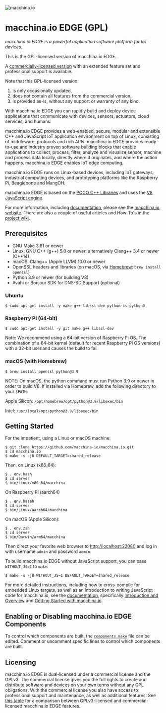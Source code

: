 ![macchina.io][logo]

# macchina.io EDGE (GPL)

*macchina.io EDGE is a powerful application software platform for IoT devices.*

This is the GPL-licensed version of macchina.io EDGE.

A [commercially-licensed version](https://macchina.io/edge.html) with an extended feature 
set and professional support is available.

Note that this GPL-licensed version:

  1. is only occasionally updated,
  2. does not contain all features from the commercial version,
  3. is provided as-is, without any support or warranty of any kind.

With macchina.io EDGE you can rapidly build and deploy device applications that communicate with devices, sensors, actuators, cloud services, and humans.

macchina.io EDGE provides a web-enabled, secure, modular and extensible C++ and JavaScript IoT application environment on top of Linux, consisting of middleware, protocols and rich APIs.
macchina.io EDGE provides ready-to-use and industry proven software building blocks that enable applications to collect, process, filter, analyze and visualize sensor, machine and process data locally, directly where it originates, and where the action happens.
macchina.io EDGE enables IoT edge computing.

macchina.io EDGE runs on Linux-based devices, including IoT gateways, industrial computing devices, and prototyping platforms like the Raspberry Pi, Beaglebone and MangOH.

macchina.io EDGE is based on the [POCO C++ Libraries](https://pocoproject.org) and
uses the [V8 JavaScript engine](https://v8.dev).

For more information, including [documentation](https://docs.macchina.io/), please see the
[macchina.io website](https://macchina.io). There are also a couple of useful articles and How-To's in the
[project wiki](https://github.com/macchina-io/macchina.io/wiki).


## Prerequisites

  - GNU Make 3.81 or newer
  - Linux: GNU C++ (g++) 5.0 or newer; alternatively Clang++ 3.4 or newer (C++14)
  - macOS: Clang++ (Apple LLVM) 10.0 or newer
  - OpenSSL headers and libraries (on macOS, via [Homebrew](http://brew.sh): `brew install openssl`)
  - Python 3.9 or newer (for building V8)
  - Avahi or Bonjour SDK for DNS-SD Support (optional)

### Ubuntu

```
$ sudo apt-get install -y make g++ libssl-dev python-is-python3
```

### Raspberry Pi (64-bit)

```
$ sudo apt-get install -y git make g++ libssl-dev 
```

Note: We recommend using a 64-bit version of Raspberry Pi OS.
The combination of a 64-bit kernel (default for recent Raspberry Pi OS versions)
with a 32-bit userland causes the build to fail.

### macOS (with Homebrew)

```
$ brew install openssl python@3.9
```

NOTE: On macOS, the python command must run Python 3.9 or newer in order to build V8.
If installed via Homebrew, add the following directory to your `$PATH`:

Apple Silicon: `/opt/homebrew/opt/python@3.9/libexec/bin`

Intel: `/usr/local/opt/python@3.9/libexec/bin`

## Getting Started

For the impatient, using a Linux or macOS machine:

```
$ git clone https://github.com/macchina-io/macchina.io.git
$ cd macchina.io
$ make -s -j8 DEFAULT_TARGET=shared_release
```

Then, on Linux (x86_64):

```
$ . env.bash
$ cd server
$ bin/Linux/x86_64/macchina
```

On Raspberry Pi (aarch64)

```
$ . env.basah
$ cd server
$ bin/Linux/aarch64/macchina
```

On macOS (Apple Silicon):

```
$ . env.zsh
$ cd server
$ bin/Darwin/arm64/macchina
```

Then direct your favorite web browser to <http://localhost:22080> and log in with username `admin` and password `admin`.

To build macchina.io EDGE without JavaScript support, you can pass `WITHOUT_JS=1` to `make`:

```
$ make -s -j8 WITHOUT_JS=1 DEFAULT_TARGET=shared_release
```

For more detailed instructions, including how to cross-compile for embedded Linux targets,
as well as an introduction to writing JavaScript code for macchina.io, see
the [documentation](http://macchina.io/docs/index.html), specifically
[Introduction and Overview](http://macchina.io/docs/00100-MacchinaIntroduction.html) and
[Getting Started with macchina.io](http://macchina.io/docs/00100-MacchinaIntroduction.html).


## Enabling or Disabling macchina.io EDGE Components

To control which components are built, the [`components.make`](components.make)
file can be edited. Comment or uncomment specific lines to control which
components are built.


## Licensing

macchina.io EDGE is dual-licensed under a commercial license and the GPLv3. 
The commercial license gives you the full rights to create and distribute software and 
devices on your own terms without any GPL obligations. With the commercial license you 
also have access to professional support and maintenance, as well as additional features. 
See [this table](https://macchina.io/edge_licensing.html#table) for a comparison between GPLv3-licensed and commercial-licensed macchina.io EDGE features.


[logo]: doc/images/macchina_logo_320.png "macchina.io Logo"
